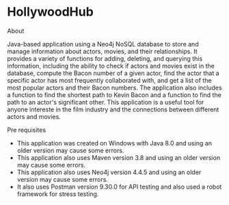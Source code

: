 # HollywoodHub

About

Java-based application using a Neo4j NoSQL database to store and manage information about actors, movies, and their relationships. It provides a variety of functions for adding, deleting, and querying this information, including the ability to check if actors and movies exist in the database, compute the Bacon number of a given actor, find the actor that a specific actor has most frequently collaborated with, and get a list of the most popular actors and their Bacon numbers. The application also includes a function to find the shortest path to Kevin Bacon and a function to find the path to an actor's significant other. This application is a useful tool for anyone intereste in the film industry and the connections between different actors and movies.


Pre requisites

* This application was created on Windows with Java 8.0 and using an older version may cause some errors.
* This application also uses Maven version 3.8 and using an older version may cause some errors.
* This application also uses Neo4j version 4.4.5 and using an older version may cause some errors.
* It also uses Postman version 9.30.0 for API testing and also used a robot framework for stress testing.
